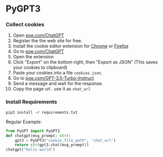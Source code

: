 # PyGPT3

### Collect cookies


1. Open [poe.com/ChatGPT](https://poe.com/ChatGPT)
2. Register the the web site for free.
3. Install the cookie editor extension for [Chrome](https://chrome.google.com/webstore/detail/cookie-editor/hlkenndednhfkekhgcdicdfddnkalmdm) or [Firefox](https://addons.mozilla.org/en-US/firefox/addon/cookie-editor/) 
4. Go to [poe.com/ChatGPT](https://poe.com/ChatGPT)
5. Open the extension
6. Click "Export" on the bottom right, then "Export as JSON" (This saves your cookies to clipboard)
7. Paste your cookies into a file `cookies.json`.
8. Go to [poe.com/GPT-3.5-Turbo-Instruct](https://poe.com/GPT-3.5-Turbo-Instruct)
9. Send a message and wait for the response.
10. Copy the page url . use it as `chat_url`

### Install Requirements
```
pip3 install -r requirements.txt
```

Regular Example:
```python
from PyGPT import PyGPT3
def chatgpt(msg_prompt: str):
    gpt3 = PyGPT3("cookie_file_path", 'chat_url')
    return str(gpt3.chat(msg_prompt))
chatgpt("hello world")
```
